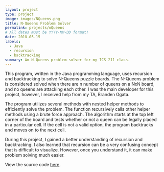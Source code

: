 ```yaml
---
layout: project
type: project
image: images/NQueens.png
title: N-Queens Problem Solver
permalink: projects/nQueens
# All dates must be YYYY-MM-DD format!
date: 2018-05-15
labels:
  - Java
  - recursion 
  - backtracking
summary: An N-Queens problem solver for my ICS 211 class. 
---
```



This program, written in the Java programming language, uses recursion and backtracking to solve N-Queens puzzle boards. The N-Queens problem is considered solved when there are n number of queens on a NxN board, and no queens are attacking each other. I was the main developer for this project, however, I received help from my TA, Branden Ogata. 

The program utilizes several methods with nested helper methods to efficiently solve the problem. The function recursively calls other helper methods using a brute force approach. The algorithm starts at the top left corner of the board and tests whether or not a queen can be legally placed in a particular cell. If the cell is not a valid option, the program backtracks and moves on to the next cell. 

During this project, I gained a better understanding of recursion and backtracking. I also learned that recursion can be a very confusing concept that is difficult to visualize. However, once you understand it, it can make problem solving much easier. 

View the source code [here](https://github.com/kathleen808/nqueens). 
